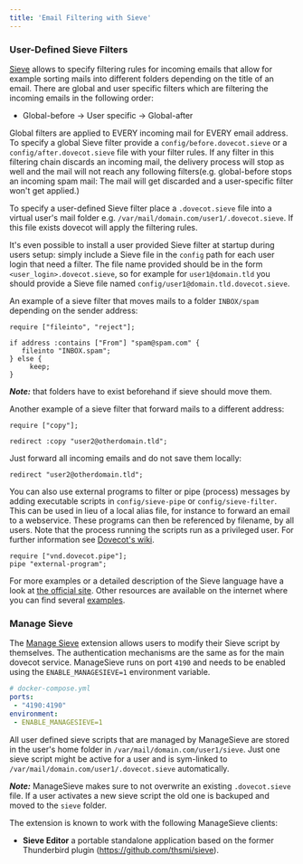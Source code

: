 ```yaml
---
title: 'Email Filtering with Sieve'
---
```


### User-Defined Sieve Filters

[Sieve](http://sieve.info/) allows to specify filtering rules for incoming emails that allow for example sorting mails into different folders depending on the title of an email.
There are global and user specific filters which are filtering the incoming emails in the following order:

- Global-before -> User specific -> Global-after

Global filters are applied to EVERY incoming mail for EVERY email address. 
To specify a global Sieve filter provide a `config/before.dovecot.sieve` or a `config/after.dovecot.sieve` file with your filter rules.
If any filter in this filtering chain discards an incoming mail, the delivery process will stop as well and the mail will not reach any following filters(e.g. global-before stops an incoming spam mail: The mail will get discarded and a user-specific filter won't get applied.)

To specify a user-defined Sieve filter place a `.dovecot.sieve` file into a virtual user's mail folder e.g. `/var/mail/domain.com/user1/.dovecot.sieve`. If this file exists dovecot will apply the filtering rules.

It's even possible to install a user provided Sieve filter at startup during users setup: simply include a Sieve file in the `config` path for each user login that need a filter. The file name provided should be in the form `<user_login>.dovecot.sieve`, so for example for `user1@domain.tld` you should provide a Sieve file named `config/user1@domain.tld.dovecot.sieve`.

An example of a sieve filter that moves mails to a folder `INBOX/spam` depending on the sender address:

```sieve
require ["fileinto", "reject"];

if address :contains ["From"] "spam@spam.com" {
   fileinto "INBOX.spam";
} else {
     keep;
}
```

***Note:*** that folders have to exist beforehand if sieve should move them.

Another example of a sieve filter that forward mails to a different address:

```sieve
require ["copy"];

redirect :copy "user2@otherdomain.tld";
```

Just forward all incoming emails and do not save them locally:

```sieve
redirect "user2@otherdomain.tld";
```

You can also use external programs to filter or pipe (process) messages by adding executable scripts in `config/sieve-pipe` or `config/sieve-filter`. This can be used in lieu of a local alias file, for instance to forward an email to a webservice. These programs can then be referenced by filename, by all users. Note that the process running the scripts run as a privileged user. For further information see [Dovecot's wiki](https://wiki.dovecot.org/Pigeonhole/Sieve/Plugins/Pipe).

```sieve
require ["vnd.dovecot.pipe"];
pipe "external-program";
```

For more examples or a detailed description of the Sieve language have a look at [the official site](http://sieve.info/examplescripts). Other resources are available on the internet where you can find several [examples](https://support.tigertech.net/sieve#sieve-example-rules-jmp).

### Manage Sieve

The [Manage Sieve](https://doc.dovecot.org/admin_manual/pigeonhole_managesieve_server/) extension allows users to modify their Sieve script by themselves. The authentication mechanisms are the same as for the main dovecot service. ManageSieve runs on port `4190` and needs to be enabled using the `ENABLE_MANAGESIEVE=1` environment variable.

```yaml
# docker-compose.yml
ports:
 - "4190:4190"
environment:
 - ENABLE_MANAGESIEVE=1
```

All user defined sieve scripts that are managed by ManageSieve are stored in the user's home folder in `/var/mail/domain.com/user1/sieve`. Just one sieve script might be active for a user and is sym-linked to `/var/mail/domain.com/user1/.dovecot.sieve` automatically.

***Note:*** ManageSieve makes sure to not overwrite an existing `.dovecot.sieve` file. If a user activates a new sieve script the old one is backuped and moved to the `sieve` folder.

The extension is known to work with the following ManageSieve clients:
* **Sieve Editor**  a portable standalone application based on the former Thunderbird plugin (https://github.com/thsmi/sieve).
